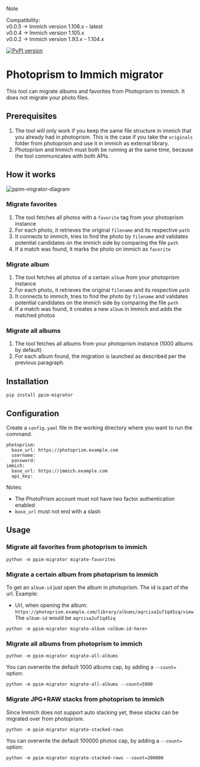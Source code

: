 > [!NOTE]
> Compatibility: <br>
> v0.0.5 → Immich version 1.106.x - latest<br>
> v0.0.4 → Immich version 1.105.x<br>
> v0.0.2 → Immich version 1.93.x - 1.104.x

[![PyPI version](https://badge.fury.io/py/ppim-migrator.svg)](https://badge.fury.io/py/ppim-migrator)
# Photoprism to Immich migrator
This tool can migrate albums and favorites from Photoprism to Immich. It does not migrate your photo files.

## Prerequisites
1. The tool will only work if you keep the same file structure in immich that you already had in photoprism. This is the case if you take the `originals` folder from photoprism and use it in immich as external library.
2. Photoprism and Immich must both be running at the same time, because the tool communicates with both APIs.

## How it works
![ppim-migrator-diagram](https://github.com/v411e/ppim-migrator/assets/8049779/2231d351-8f67-4750-be28-ce9e3339d1c0)


### Migrate favorites
1. The tool fetches all photos with a `favorite` tag from your photoprism instance
2. For each photo, it retrieves the original `filename` and its respective `path`
3. It connects to immich, tries to find the photo by `filename` and validates potential candidates on the immich side by comparing the file `path`
4. If a match was found, it marks the photo on immich as `favorite`

### Migrate album
1. The tool fetches all photos of a certain `album` from your photoprism instance
2. For each photo, it retrieves the original `filename` and its respective `path`
3. It connects to immich, tries to find the photo by `filename` and validates potential candidates on the immich side by comparing the file `path`
4. If a match was found, it creates a new `album` in immich and adds the matched photos

### Migrate all albums
1. The tool fetches all albums from your photoprism instance (1000 albums by default)
2. For each album found, the migration is launched as described per the previous paragraph.

## Installation
```
pip install ppim-migrator
```

## Configuration
Create a `config.yaml` file in the working directory where you want to run the command.
```
photoprism:
  base_url: https://photoprism.example.com
  username: 
  password: 
immich:
  base_url: https://immich.example.com
  api_key: 
```
Notes:
* The PhotoPrism account must not have two factor authentication enabled
* `base_url` must not end with a slash
  
## Usage
### Migrate all favorites from photoprism to immich
```
python -m ppim-migrator migrate-favorites
```

### Migrate a certain album from photoprism to immich
To get an `album-id` just open the album in photoprism. The id is part of the url. 
Example:
- Url, when opening the album: `https://photoprism.example.com/library/albums/aqrcixa2uf1q45iq/view`
  The `album-id` would be `aqrcixa2uf1q45iq`
```
python -m ppim-migrator migrate-album <album-id-here>
```

### Migrate all albums from photoprism to immich
```
python -m ppim-migrator migrate-all-albums
```
You can overwrite the default 1000 albums cap, by adding a `--count=` option:
```
python -m ppim-migrator migrate-all-albums --count=5000
```

### Migrate JPG+RAW stacks from photoprism to immich
Since Immich does not support auto stacking yet, these stacks can be migrated over from photoprism.
```
python -m ppim-migrator migrate-stacked-raws
```
You can overwrite the default 100000 photos cap, by adding a `--count=` option:
```
python -m ppim-migrator migrate-stacked-raws --count=200000
```
